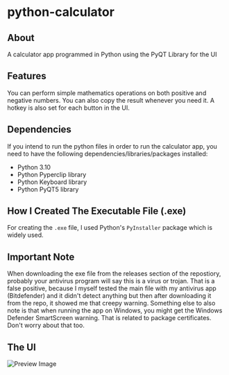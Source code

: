 # python-calculator

## About
 A calculator app programmed in Python using the PyQT Library for the UI
 
## Features
 You can perform simple mathematics operations on both positive and negative numbers. You can also copy the result whenever you need it. A hotkey is also set for each button in the UI.
 
## Dependencies
 If you intend to run the python files in order to run the calculator app, you need to have the following dependencies/libraries/packages installed:
  - Python 3.10
  - Python Pyperclip library
  - Python Keyboard library
  - Python PyQT5 library

## How I Created The Executable File (.exe)
 For creating the `.exe` file, I used Python's `PyInstaller` package which is widely used.

## Important Note
 When downloading the exe file from the releases section of the repostiory, probably your antivirus program will say this is a virus or trojan. That is a false positive, because I myself tested the main file with my antivirus app (Bitdefender) and it didn't detect anything but then after downloading it from the repo, it showed me that creepy warning. Something else to also note is that when running the app on Windows, you might get the Windows Defender SmartScreen warning. That is related to package certificates. Don't worry about that too.

## The UI
![Preview Image](https://raw.githubusercontent.com/matin-biabanpour/python-calculator/main/images/preview.png?raw=true)
